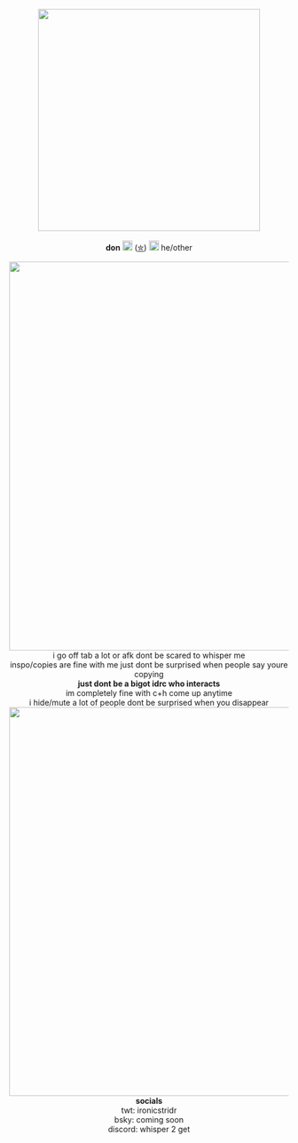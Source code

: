 <p align="center">
<img src="https://64.media.tumblr.com/cc5fe96e177cc4338aa100514a9caec6/25d20937c7840f0c-b8/s640x960/cf638e64c6530bb54b3c948c3661da3b20472089.pnj"width="400px">
<br><br><b>   don</b> <img src="https://i.imgur.com/jT30pvn.jpg" height="18px">  (<a href="https://x.com/ironicstridr">✮</a>) <img src="https://i.imgur.com/Wt5cCTe.jpg" height="18px"> he/other </a><br><br>
<img src="https://gifcity.carrd.co/assets/images/gallery39/d8be567f.gif?v=47652796" width="700px">
<br>i go off tab a lot or afk dont be scared to whisper me </b>
<br>inspo/copies are fine with me just dont be surprised when people say youre copying </a>
<br><b>just dont be a bigot idrc who interacts</b><br>
im completely fine with c+h come up anytime </b>
<br>i hide/mute a lot of people dont be surprised when you disappear <br>
<img src="https://gifcity.carrd.co/assets/images/gallery39/d8be567f.gif?v=47652796" width="700px">
<br><b> socials </b><br>
twt: ironicstridr 
<br> bsky: coming soon
<br> discord: whisper 2 get
